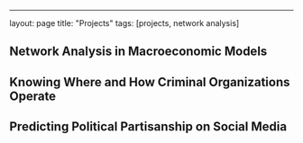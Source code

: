 ---
layout: page
title: "Projects"
tags: [projects, network analysis]


## Network Analysis in Macroeconomic Models

## Knowing Where and How Criminal Organizations Operate 

## Predicting Political Partisanship on Social Media